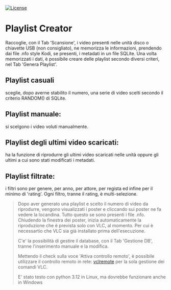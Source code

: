 [![License](https://img.shields.io/badge/License-GPLv3-green.svg)](https://github.com/losciuto/vlcremote/blob/master/LICENSE)
# Playlist Creator

Raccoglie, con il Tab 'Scansione', i video presenti nelle unità disco o chiavette USB (non consigliato), ne memorizza le informazioni, prendendo dai file <nome del video>.nfo style Kodi, se presenti, i metadati in un file SQLite. Una volta memorizzati i dati, è possibile creare delle playlist secondo diversi criteri, nel Tab 'Genera Playlist'. 

## Playlist casuali
sceglie, dopo averne stabilito il numero, una serie di video scelti secondo il criterio RANDOM() di SQLite.
## Playlist manuale:
si scelgono i video voluti manualmente.
## Playlist degli ultimi video scaricati:
ha la funzione di riprodurre gli ultimi video scaricati nelle unità oppure gli ultimi a cui sono stati modificati i metadati.
## Playlist filtrate:
i filtri sono per genere, per anno, per attore, per regista ed infine per il minimo di 'rating'. Ogni filtro, tranne il rating, è multi-selezione.

> Dopo aver generato una playlist e scelto il numero di video da riprodurre, vengono visualizzati i poster e cliccando sui poster ne fa vedere la locandina. Tutto questo se sono presenti i file .nfo. Chiudendo la finestra dei poster, inizia automaticamente la riproduzione che è prevista solo con VLC, al momento. Per cui è necessartio che VLC sia già installato prima dell'esecuzione.
>
> C'e' la possibilità di gestire il database, con il Tab 'Gestione DB', tranne l'inserimento manuale e la modifica.
>
> Mettendo il check sulla voce 'Attiva controllo remoto', è possibile utilizzare il controllo remoto in rete: [vclremote](https://github.com/losciuto/vlcremote) per la sola gestione dei comandi VLC.
>
> E' stato testo con python 3.12 in Linux, ma dovrebbe funzionare anche in Windows

